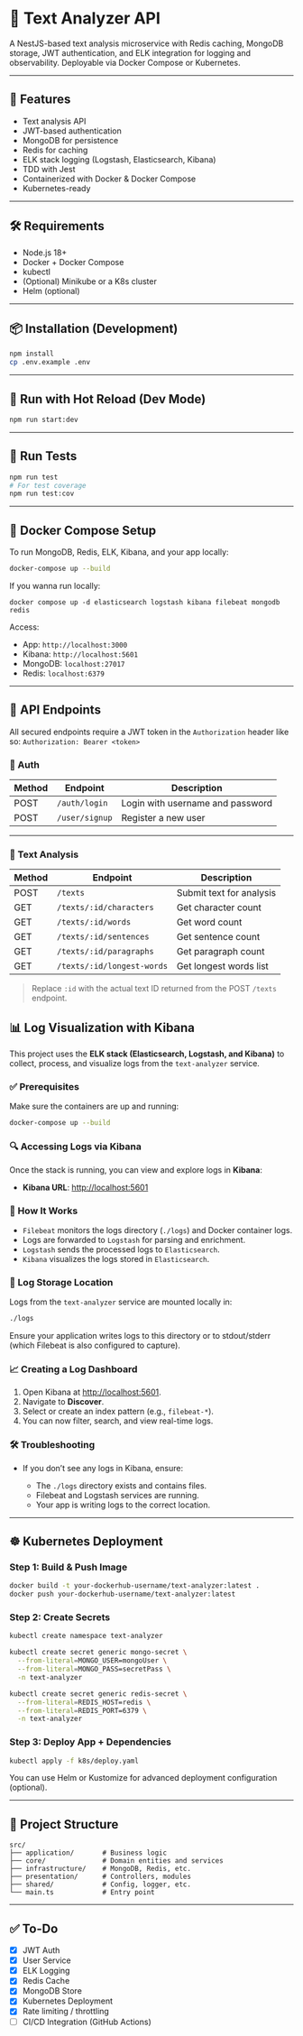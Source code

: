 # 🧠 Text Analyzer API

A NestJS-based text analysis microservice with Redis caching, MongoDB storage, JWT authentication, and ELK integration for logging and observability. Deployable via Docker Compose or Kubernetes.

---

## 🚀 Features

- Text analysis API
- JWT-based authentication
- MongoDB for persistence
- Redis for caching
- ELK stack logging (Logstash, Elasticsearch, Kibana)
- TDD with Jest
- Containerized with Docker & Docker Compose
- Kubernetes-ready

---

## 🛠️ Requirements

- Node.js 18+
- Docker + Docker Compose
- kubectl
- (Optional) Minikube or a K8s cluster
- Helm (optional)

---

## 📦 Installation (Development)

```bash
npm install
cp .env.example .env
````

---

## 🧪 Run with Hot Reload (Dev Mode)

```bash
npm run start:dev
```

---

## 🧪 Run Tests

```bash
npm run test
# For test coverage
npm run test:cov
```

---

## 🐳 Docker Compose Setup

To run MongoDB, Redis, ELK, Kibana, and your app locally:

```bash
docker-compose up --build
```

If you wanna run locally:
```
docker compose up -d elasticsearch logstash kibana filebeat mongodb redis
```

Access:

* App: `http://localhost:3000`
* Kibana: `http://localhost:5601`
* MongoDB: `localhost:27017`
* Redis: `localhost:6379`

---

## 📄 API Endpoints

All secured endpoints require a JWT token in the `Authorization` header like so:
`Authorization: Bearer <token>`

### 🔐 Auth

| Method | Endpoint       | Description                      |
| ------ | -------------- | -------------------------------- |
| POST   | `/auth/login`  | Login with username and password |
| POST   | `/user/signup` | Register a new user              |

---

### 🧠 Text Analysis

| Method | Endpoint                   | Description              |
| ------ | -------------------------- | ------------------------ |
| POST   | `/texts`                   | Submit text for analysis |
| GET    | `/texts/:id/characters`    | Get character count      |
| GET    | `/texts/:id/words`         | Get word count           |
| GET    | `/texts/:id/sentences`     | Get sentence count       |
| GET    | `/texts/:id/paragraphs`    | Get paragraph count      |
| GET    | `/texts/:id/longest-words` | Get longest words list   |

> Replace `:id` with the actual text ID returned from the POST `/texts` endpoint.


## 📊 Log Visualization with Kibana

This project uses the **ELK stack (Elasticsearch, Logstash, and Kibana)** to collect, process, and visualize logs from the `text-analyzer` service.

### ✅ Prerequisites

Make sure the containers are up and running:

```bash
docker-compose up --build
```

### 🔍 Accessing Logs via Kibana

Once the stack is running, you can view and explore logs in **Kibana**:

* **Kibana URL**: [http://localhost:5601](http://localhost:5601)

### 🚦 How It Works

* `Filebeat` monitors the logs directory (`./logs`) and Docker container logs.
* Logs are forwarded to `Logstash` for parsing and enrichment.
* `Logstash` sends the processed logs to `Elasticsearch`.
* `Kibana` visualizes the logs stored in `Elasticsearch`.

### 📁 Log Storage Location

Logs from the `text-analyzer` service are mounted locally in:

```bash
./logs
```

Ensure your application writes logs to this directory or to stdout/stderr (which Filebeat is also configured to capture).

### 📈 Creating a Log Dashboard

1. Open Kibana at [http://localhost:5601](http://localhost:5601).
2. Navigate to **Discover**.
3. Select or create an index pattern (e.g., `filebeat-*`).
4. You can now filter, search, and view real-time logs.

### 🛠️ Troubleshooting

* If you don’t see any logs in Kibana, ensure:

  * The `./logs` directory exists and contains files.
  * Filebeat and Logstash services are running.
  * Your app is writing logs to the correct location.

---

## ☸️ Kubernetes Deployment

### Step 1: Build & Push Image

```bash
docker build -t your-dockerhub-username/text-analyzer:latest .
docker push your-dockerhub-username/text-analyzer:latest
```

### Step 2: Create Secrets

```bash
kubectl create namespace text-analyzer

kubectl create secret generic mongo-secret \
  --from-literal=MONGO_USER=mongoUser \
  --from-literal=MONGO_PASS=secretPass \
  -n text-analyzer

kubectl create secret generic redis-secret \
  --from-literal=REDIS_HOST=redis \
  --from-literal=REDIS_PORT=6379 \
  -n text-analyzer
```

### Step 3: Deploy App + Dependencies

```bash
kubectl apply -f k8s/deploy.yaml
```

You can use Helm or Kustomize for advanced deployment configuration (optional).

---

## 📂 Project Structure

```
src/
├── application/       # Business logic
├── core/              # Domain entities and services
├── infrastructure/    # MongoDB, Redis, etc.
├── presentation/      # Controllers, modules
├── shared/            # Config, logger, etc.
└── main.ts            # Entry point
```

---

## ✅ To-Do

* [x] JWT Auth
* [x] User Service
* [x] ELK Logging
* [x] Redis Cache
* [x] MongoDB Store
* [x] Kubernetes Deployment
* [x] Rate limiting / throttling
* [ ] CI/CD Integration (GitHub Actions)

